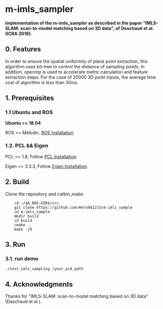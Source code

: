 # m-imls_sampler

**Implementation of the m-imls_sampler as described in the paper "IMLS-SLAM: scan-to-model matching based on 3D data", of Deschaud et al. (ICRA 2018).**

## 0. Features
In order to ensure the spatial uniformity of plane point extraction, this algorithm uses kd-tree to control the distance of sampling points. In addition, openmp is used to accelerate metric calculation and feature extraction steps. For the case of 20000 3D point inputs, the average time cost of algorithm is less than 30ms.

## 1. Prerequisites
### 1.1 **Ubuntu** and **ROS**
**Ubuntu >= 18.04**

ROS    >= Melodic. [ROS Installation](http://wiki.ros.org/ROS/Installation)

### 1.2. **PCL && Eigen**
PCL    >= 1.8,   Follow [PCL Installation](http://www.pointclouds.org/downloads/linux.html).

Eigen  >= 3.3.3, Follow [Eigen Installation](http://eigen.tuxfamily.org/index.php?title=Main_Page).

## 2. Build

Clone the repository and catkin_make:

```
    cd ~/$A_ROS_DIR$/src
    git clone https://github.com/Hero941215/m-imls_sample
    cd m-imls_sample
    mkdir build
    cd build
    cmake ..
    make -j8
```

## 3. Run
### 3.1. **run demo**

    ./test_imls_sampling /your_pcd_path

## 4. Acknowledgments

Thanks for "IMLS-SLAM: scan-to-model matching based on 3D data"(Deschaud et al.).

